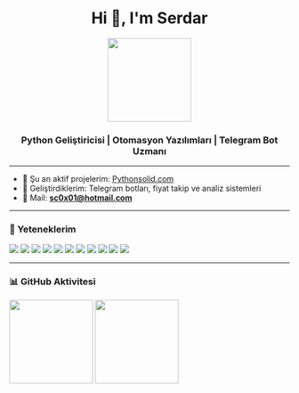 <h1 align="center">Hi 👋, I'm Serdar</h1>

<p align="center">
  <img src="https://raw.githubusercontent.com/sc0x01/sc0x01/main/profile.png" width="150" />
</p>

<h3 align="center">Python Geliştiricisi | Otomasyon Yazılımları | Telegram Bot Uzmanı</h3>

---

- 🔭 Şu an aktif projelerim: [Pythonsolid.com](https://www.pythonsolid.com)  
- 🤖 Geliştirdiklerim: Telegram botları, fiyat takip ve analiz sistemleri  
- 📧 Mail: **sc0x01@hotmail.com**

---

### 🚀 Yeteneklerim
<p>
  <img src="https://img.shields.io/badge/Python-3776AB?style=for-the-badge&logo=python&logoColor=white" />
  <img src="https://img.shields.io/badge/Django-092E20?style=for-the-badge&logo=django&logoColor=white" />
  <img src="https://img.shields.io/badge/SQLite-07405E?style=for-the-badge&logo=sqlite&logoColor=white" />
  <img src="https://img.shields.io/badge/Telegram%20Bot-0088cc?style=for-the-badge&logo=telegram&logoColor=white" />
  <img src="https://img.shields.io/badge/Automation-ffcc00?style=for-the-badge&logo=geeksforgeeks&logoColor=black" />
   <img src="https://img.shields.io/badge/Python-3776AB?style=for-the-badge&logo=python&logoColor=white"/>
  <img src="https://img.shields.io/badge/Django-092E20?style=for-the-badge&logo=django&logoColor=white"/>
  <img src="https://img.shields.io/badge/SQLite-07405E?style=for-the-badge&logo=sqlite&logoColor=white"/>
  <img src="https://img.shields.io/badge/Git-F05032?style=for-the-badge&logo=git&logoColor=white"/>
  <img src="https://img.shields.io/badge/VSCode-007ACC?style=for-the-badge&logo=visual-studio-code&logoColor=white"/>
  <img src="https://img.shields.io/badge/Telegram%20Bot-0088cc?style=for-the-badge&logo=telegram&logoColor=white"/>
</p>

---

### 📊 GitHub Aktivitesi
<p>
  <img src="https://github-readme-stats.vercel.app/api?username=sc0x01&show_icons=true&theme=radical" height="150"/>
  <img src="https://github-readme-stats.vercel.app/api/top-langs/?username=sc0x01&layout=compact&theme=radical" height="150"/>
</p>
